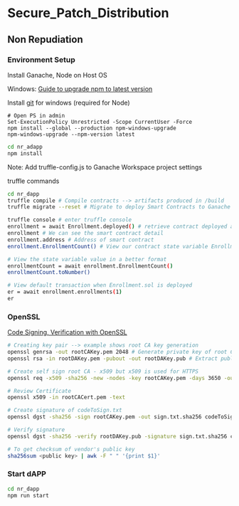 # Secure_Patch_Distribution
## Non Repudiation
### Environment Setup
Install Ganache, Node on Host OS

Windows:
[Guide to upgrade npm to latest version](https://stackoverflow.com/questions/72401421/message-npm-warn-config-global-global-local-are-deprecated-use-loc)

Install [git](https://git-scm.com/download/win) for windows (required for Node)

```PS
# Open PS in admin
Set-ExecutionPolicy Unrestricted -Scope CurrentUser -Force
npm install --global --production npm-windows-upgrade
npm-windows-upgrade --npm-version latest
```
```bash
cd nr_adapp
npm install
```

Note: Add truffle-config.js to Ganache Workspace project settings

truffle commands
```bash
cd nr_dapp
truffle compile # Compile contracts --> artifacts produced in /build
truffle migrate --reset # Migrate to deploy Smart Contracts to Ganache Network

truffle console # enter truffle console
enrollment = await Enrollment.deployed() # retrieve contract deployed and assign to variable
enrollment # We can see the smart contract detail
enrollment.address # Address of smart contract
enrollment.EnrollmentCount() # View our contract state variable EnrollmentCount

# View the state variable value in a better format
enrollmentCount = await enrollment.EnrollmentCount()
enrollmentCount.toNumber()

# View default transaction when Enrollment.sol is deployed
er = await enrollment.enrollments(1)
er
```
### OpenSSL
[Code Signing, Verification with OpenSSL](https://eclipsesource.com/blogs/2016/09/07/tutorial-code-signing-and-verification-with-openssl/)

```bash
# Creating key pair --> example shows root CA key generation
openssl genrsa -out rootCAKey.pem 2048 # Generate private key of root CA
openssl rsa -in rootDAKey.pem -pubout -out rootDAKey.pub # Extract public key from private key

# Create self sign root CA - x509 but x509 is used for HTTPS
openssl req -x509 -sha256 -new -nodes -key rootCAKey.pem -days 3650 -out rootCACert.pem

# Review Certificate
openssl x509 -in rootCACert.pem -text

# Create signature of codeToSign.txt
openssl dgst -sha256 -sign rootCAKey.pem -out sign.txt.sha256 codeToSign.txt

# Verify signature 
openssl dgst -sha256 -verify rootDAKey.pub -signature sign.txt.sha256 codeToSign.txt

# To get checksum of vendor's public key
sha256sum <public key> | awk -F " " '{print $1}'
```

### Start dAPP
```bash
cd nr_dapp
npm run start
```